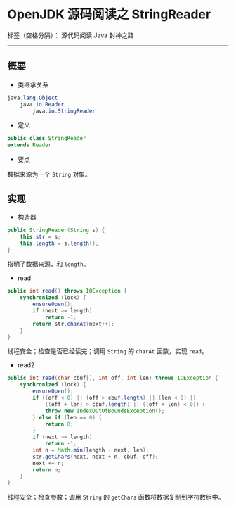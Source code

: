 # OpenJDK 源码阅读之 StringReader 

标签（空格分隔）： 源代码阅读 Java 封神之路

---

## 概要

* 类继承关系 

```java
java.lang.Object
    java.io.Reader
        java.io.StringReader
```

* 定义 

```java
public class StringReader
extends Reader
```

* 要点 

数据来源为一个 `String` 对象。


## 实现

* 构造器

```java
public StringReader(String s) {
    this.str = s;
    this.length = s.length();
}
```

指明了数据来源，和 `length`。


* read

```java
public int read() throws IOException {
    synchronized (lock) {
        ensureOpen();
        if (next >= length)
            return -1;
        return str.charAt(next++);
    }
}
```

线程安全；检查是否已经读完；调用 `String` 的 `charAt` 函数，实现 `read`。


* read2

```java
public int read(char cbuf[], int off, int len) throws IOException {
    synchronized (lock) {
        ensureOpen();
        if ((off < 0) || (off > cbuf.length) || (len < 0) ||
            ((off + len) > cbuf.length) || ((off + len) < 0)) {
            throw new IndexOutOfBoundsException();
        } else if (len == 0) {
            return 0;
        }
        if (next >= length)
            return -1;
        int n = Math.min(length - next, len);
        str.getChars(next, next + n, cbuf, off);
        next += n;
        return n;
    }
}
```

线程安全；检查参数；调用 `String` 的 `getChars` 函数将数据复制到字符数组中。

